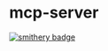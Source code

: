 # mcp-server
[![smithery badge](https://smithery.ai/badge/@hereisnitish/mcp-server)](https://smithery.ai/server/@hereisnitish/mcp-server)
